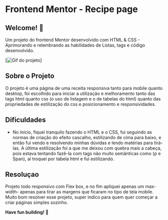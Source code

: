 # Frontend Mentor - Recipe page

## Welcome! 👋

Um projeto do frontend Mentor desenvolvido com HTML & CSS - Aprimorando e relembrando as habilidades de Listas, tags e código desenvolvido.

[<img src="./assets/images/receita-2.gif" alt="Gif do projeto">]

## Sobre o Projeto

O projeto é uma página de uma receita responsiva tanto para mobile quanto desktop, foi escolhido para iniciar a utilização e melhoramento tanto das tags html quanto css (o uso de listagem e o de tabelas do html) quanto das propriedades de estilização do css e posicionamento e responsividades.

## Dificuldades 

- No início, fiquei tranquilo fazendo o HTML e o CSS, fui seguindo as normas de criação do efeito cascalho, estilizando de cima para baixo, e então fui vendo e resolvendo minhas dúvidas e lendo matérias para tirá-las. A última estilização foi a que me deixou com quebra mais a cabeça, pois estava tentando fazê-la com tags não muito semânticas como (p e Span), aí troquei por tabela html e fui estilizando.
## Resoluçao 

Projeto todo responsivo com Flex box, e no fim apliquei apenas um max-width- apenas para tirar as margens que ficaram no tipo de tela mobile. Muito bom resolver esse projeto, super indico para quem quer começar a criar páginas simples sozinho.


**Have fun building!** 🚀
